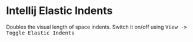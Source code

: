 # Intellij Elastic Indents
Doubles the visual length of space indents.
Switch it on/off using <kbd>View -> Toggle Elastic Indents</kbd>

